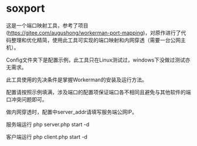 ﻿# soxport

这是一个端口映射工具，参考了项目(https://gitee.com/augushong/workerman-port-mapping)，对原作进行了代码整理和优化精简，使用此工具可实现的端口映射和内网穿透（需要一台公网主机）。

Config文件夹下是配置示例，此工具只在Linux测试过，windows下没做过测试亦无需求。

此工具使用的先决条件是掌握Workerman的安装及运行方法。

配置请按照示例填满，涉及端口的配置项保证端口各不相同且避免与其他软件的端口冲突问题即可。

做内网穿透时，配置中server_addr请填写服务端公网IP。

服务端运行 php server.php start -d

客户端运行 php client.php start -d
